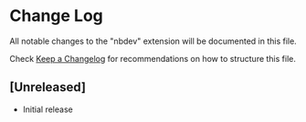 # Change Log

All notable changes to the "nbdev" extension will be documented in this file.

Check [Keep a Changelog](http://keepachangelog.com/) for recommendations on how to structure this file.

## [Unreleased]

- Initial release